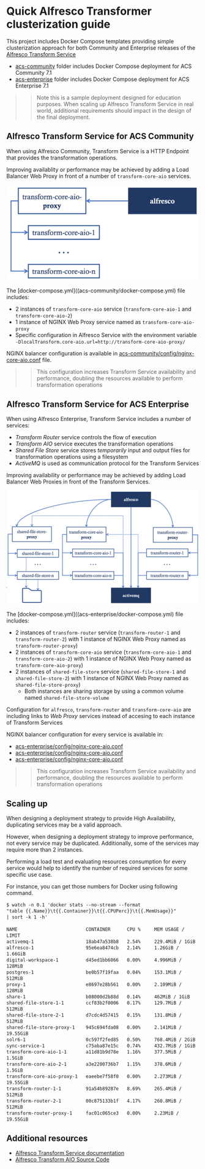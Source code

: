 # Quick Alfresco Transformer clusterization guide

This project includes Docker Compose templates providing simple clusterization approach for both Community and Enterprise releases of the [Alfresco Transform Service](https://docs.alfresco.com/transform-service/latest/)

* [acs-community](acs-community) folder includes Docker Compose deployment for ACS Community 7.1
* [acs-enterprise](acs-enterprise) folder includes Docker Compose deployment for ACS Enterprise 7.1

>> Note this is a sample deployment designed for education purposes. When scaling up Alfresco Transform Service in real world, additional requirements should impact in the design of the final deployment.

## Alfresco Transform Service for ACS Community

When using Alfresco Community, Transform Service is a HTTP Endpoint that provides the transformation operations.

Improving availablity or performance may be achieved by adding a Load Balancer Web Proxy in front of a number of `transform-core-aio` services.

![acs-community](doc/acs-community-transform-cluster.png)

The [docker-compose.yml]((acs-community/docker-compose.yml) file includes:

* 2 instances of `transform-core-aio` service (`transform-core-aio-1` and `transform-core-aio-2`)
* 1 instance of NGINX Web Proxy service named as `transform-core-aio-proxy`
* Specific configuration in Alfresco Service with the environment variable `-DlocalTransform.core-aio.url=http://transform-core-aio-proxy/`

NGINX balancer configuration is available in [acs-community/config/nginx-core-aio.conf](acs-community/config/nginx-core-aio.conf) file.

>> This configuration increases Transform Service availability and performance, doubling the resources available to perform transformation operations

## Alfresco Transform Service for ACS Enterprise

When using Alfresco Enterprise, Transform Service includes a number of services:

* *Transform Router* service controls the flow of execution
* *Transform AIO* service executes the transformation operations
* *Shared File Store* service stores *temporarily* input and output files for transformation operations using a filesystem
* *ActiveMQ* is used as communication protocol for the Transform Services

Improving availability or performance may be achieved by adding Load Balancer Web Proxies in front of the Transform Services.

![acs-enterprise](doc/acs-enterprise-transform-cluster.png)

The [docker-compose.yml]((acs-enterprise/docker-compose.yml) file includes:

* 2 instances of `transform-router` service (`transform-router-1` and `transform-router-2`) with 1 instance of NGINX Web Proxy named as `transform-router-proxy`)
* 2 instances of `transform-core-aio` service (`transform-core-aio-1` and `transform-core-aio-2`) with 1 instance of NGINX Web Proxy named as `transform-core-aio-proxy`)
* 2 instances of `shared-file-store` service (`shared-file-store-1` and `shared-file-store-2`) with 1 instance of NGINX Web Proxy named as `shared-file-store-proxy`)
  * Both instances are sharing storage by using a common volume named `shared-file-store-volume`

Configuration for `alfresco`, `transform-router` and `transform-core-aio` are including links to *Web Proxy* services instead of accesing to each instance of Transform Services

NGINX balancer configuration for every service is available in:

* [acs-enterprise/config/nginx-core-aio.conf](acs-community/config/nginx-core-aio.conf)
* [acs-enterprise/config/nginx-core-aio.conf](acs-community/config/nginx-router.conf)
* [acs-enterprise/config/nginx-core-aio.conf](acs-community/config/nginx-shared-file-store.conf)

>> This configuration increases Transform Service availability and performance, doubling the resources available to perform transformation operations

## Scaling up

When designing a deployment strategy to provide High Availability, duplicating services may be a valid approach.

However, when designing a deployment strategy to improve performance, not every service may be duplicated. Additionally, some of the services may require more than 2 instances.

Performing a load test and evaluating resources consumption for every service would help to identify the number of required services for some specific use case.

For instance, you can get those numbers for Docker using following command.

```
$ watch -n 0.1 'docker stats --no-stream --format
"table {{.Name}}\t{{.Container}}\t{{.CPUPerc}}\t{{.MemUsage}}"
| sort -k 1 -h'

NAME                         CONTAINER      CPU %     MEM USAGE / LIMIT
activemq-1                   18ab47a538b8   2.54%     229.4MiB / 1GiB
alfresco-1                   95e6ea8474cb   2.14%     1.26GiB / 1.66GiB
digital-workspace-1          d45ed1bb6066   0.00%     4.996MiB / 128MiB
postgres-1                   be0b57f19faa   0.04%     153.1MiB / 512MiB
proxy-1                      e8697e28b561   0.00%     2.109MiB / 128MiB
share-1                      b08000d2b88d   0.14%     462MiB / 1GiB
shared-file-store-1-1        ccf83b2f0006   0.17%     129.7MiB / 512MiB
shared-file-store-2-1        d7cdc4d57415   0.15%     131.8MiB / 512MiB
shared-file-store-proxy-1    945c694fda08   0.00%     2.141MiB / 19.55GiB
solr6-1                      0c597f2fed85   0.50%     768.4MiB / 2GiB
sync-service-1               c75aba87e15c   0.74%     432.7MiB / 1GiB
transform-core-aio-1-1       a11d81b9d78e   1.16%     377.5MiB / 1.5GiB
transform-core-aio-2-1       a3e2200736b7   1.15%     378.6MiB / 1.5GiB
transform-core-aio-proxy-1   eaeebe7f58f0   0.00%     2.273MiB / 19.55GiB
transform-router-1-1         91a54b89287e   8.69%     265.4MiB / 512MiB
transform-router-2-1         00c875133b1f   4.17%     260.8MiB / 512MiB
transform-router-proxy-1     fac01c065ce3   0.00%     2.23MiB / 19.55GiB
```

## Additional resources

* [Alfresco Transform Service documentation](https://docs.alfresco.com/transform-service/latest/)
* [Alfresco Transform AIO Source Code](https://github.com/Alfresco/alfresco-transform-core)
